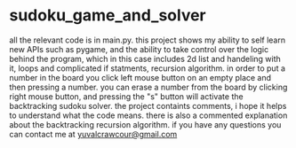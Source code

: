 # sudoku_game_and_solver
all the relevant code is in main.py.
this project shows my ability to self learn new APIs such as pygame, 
and the ability to take control over the logic behind the program,
which in this case includes 2d list and handeling with it, loops and complicated if statments, recursion algorithm.
in order to put a number in the board you click left mouse button on an empty place and then pressing a number.
you can erase a number from the board by clicking right mouse button,
and pressing the "s" button will activate the backtracking sudoku solver.
the project containts comments, i hope it helps to understand what the code means.
there is also a commented explanation about the backtracking recursion algorithm.
if you have any questions you can contact me at yuvalcrawcour@gmail.com
